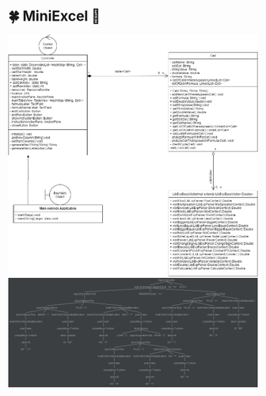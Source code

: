 # :four_leaf_clover: MiniExcel :green_heart:
![ClassesDiagram](https://github.com/SophiaYarmolenko/MiniExcel/blob/master/ClassesDiagram.png)
![ParseTree](https://github.com/SophiaYarmolenko/MiniExcel/blob/master/ParseTree.png)
